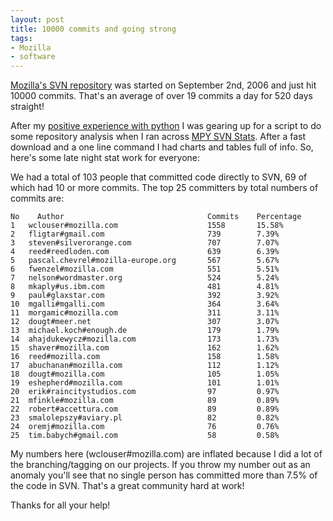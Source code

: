 ```yaml
---
layout: post
title: 10000 commits and going strong
tags:
- Mozilla
- software
---
```

[Mozilla's SVN repository][1] was started on September 2nd, 2006 and just hit
10000 commits.  That's an average of over 19 commits a day for 520 days
straight!

After my [positive experience with python][2] I was gearing up for a script to
do some repository analysis when I ran across [MPY SVN Stats][3].  After a fast
download and a one line command I had charts and tables full of info.  So,
here's some late night stat work for everyone:

We had a total of 103 people that committed code directly to SVN, 69 of which
had 10 or more commits.  The top 25 committers by total numbers of commits
are:

    No    Author                                Commits    Percentage
    1  	wclouser#mozilla.com                    1558       15.58%
    2 	fligtar#gmail.com                       739        7.39%
    3 	steven#silverorange.com                 707        7.07%
    4 	reed#reedloden.com                      639        6.39%
    5 	pascal.chevrel#mozilla-europe.org       567        5.67%
    6 	fwenzel#mozilla.com                     551        5.51%
    7 	nelson#wordmaster.org                   524        5.24%
    8 	mkaply#us.ibm.com                       481        4.81%
    9 	paul#glaxstar.com                       392        3.92%
    10 	mgalli#mgalli.com                       364        3.64%
    11 	morgamic#mozilla.com                    311        3.11%
    12 	dougt#meer.net                          307        3.07%
    13 	michael.koch#enough.de                  179        1.79%
    14 	ahajdukewycz#mozilla.com                173        1.73%
    15 	shaver#mozilla.com                      162        1.62%
    16 	reed#mozilla.com                        158        1.58%
    17 	abuchanan#mozilla.com                   112        1.12%
    18 	dougt#mozilla.com                       105        1.05%
    19 	eshepherd#mozilla.com                   101        1.01%
    20 	erik#raincitystudios.com                97         0.97%
    21 	mfinkle#mozilla.com                     89         0.89%
    22 	robert#accettura.com                    89         0.89%
    23 	smalolepszy#aviary.pl                   82         0.82%
    24 	oremj#mozilla.com                       76         0.76%
    25 	tim.babych#gmail.com                    58         0.58%

My numbers here (wclouser#mozilla.com) are inflated because I did a lot of the
branching/tagging on our projects.  If you throw my number out as an anomaly
you'll see that no single person has committed more than 7.5% of the code in
SVN.  That's a great community hard at work!

Thanks for all your help!

[1]: http://svn.mozilla.org/
[2]: /2008/01/02/the-most-worthless-bot-on-irc/
[3]: http://mpy-svn-stats.berlios.de/
